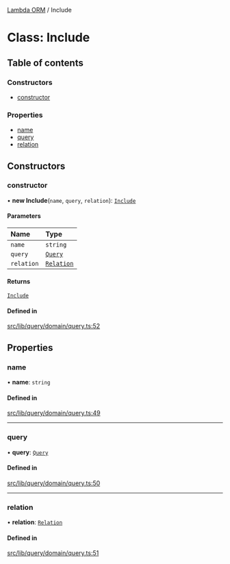 [Lambda ORM](../README.md) / Include

# Class: Include

## Table of contents

### Constructors

- [constructor](Include.md#constructor)

### Properties

- [name](Include.md#name)
- [query](Include.md#query)
- [relation](Include.md#relation)

## Constructors

### constructor

• **new Include**(`name`, `query`, `relation`): [`Include`](Include.md)

#### Parameters

| Name | Type |
| :------ | :------ |
| `name` | `string` |
| `query` | [`Query`](Query.md) |
| `relation` | [`Relation`](../interfaces/Relation.md) |

#### Returns

[`Include`](Include.md)

#### Defined in

[src/lib/query/domain/query.ts:52](https://github.com/lambda-orm/lambdaorm/blob/3956b91541983598296aa2d7a3e70bfb62959dfc/src/lib/query/domain/query.ts#L52)

## Properties

### name

• **name**: `string`

#### Defined in

[src/lib/query/domain/query.ts:49](https://github.com/lambda-orm/lambdaorm/blob/3956b91541983598296aa2d7a3e70bfb62959dfc/src/lib/query/domain/query.ts#L49)

___

### query

• **query**: [`Query`](Query.md)

#### Defined in

[src/lib/query/domain/query.ts:50](https://github.com/lambda-orm/lambdaorm/blob/3956b91541983598296aa2d7a3e70bfb62959dfc/src/lib/query/domain/query.ts#L50)

___

### relation

• **relation**: [`Relation`](../interfaces/Relation.md)

#### Defined in

[src/lib/query/domain/query.ts:51](https://github.com/lambda-orm/lambdaorm/blob/3956b91541983598296aa2d7a3e70bfb62959dfc/src/lib/query/domain/query.ts#L51)
